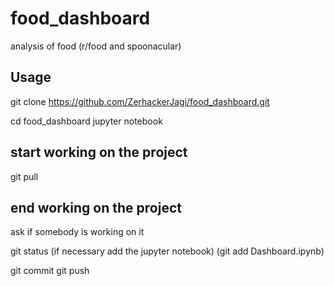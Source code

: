 # food_dashboard
analysis of food (r/food and spoonacular)


## Usage
git clone https://github.com/ZerhackerJagi/food_dashboard.git

cd food_dashboard
jupyter notebook

## start working on the project

git pull 

## end working on the project

ask if somebody is working on it

git status (if necessary add the jupyter notebook)
(git add Dashboard.ipynb)

git commit 
git push

